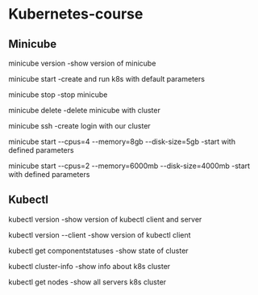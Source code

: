 # Kubernetes-course

## Minicube

minicube version   -show version of minicube

minicube start     -create and run k8s with default parameters

minicube stop      -stop minicube

minicube delete    -delete minicube with cluster

minicube ssh       -create login with our cluster


minicube start --cpus=4 --memory=8gb --disk-size=5gb       -start with defined parameters

minicube start --cpus=2 --memory=6000mb --disk-size=4000mb -start with defined parameters

## Kubectl

kubectl version              -show version of kubectl client and server

kubectl version --client     -show version of kubectl client

kubectl get componentstatuses -show state of cluster

kubectl cluster-info          -show info about k8s cluster

kubectl get nodes             -show  all servers k8s cluster
